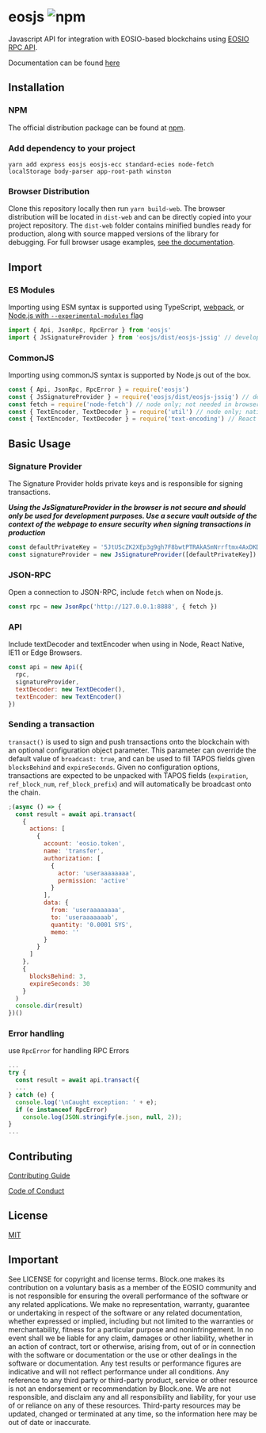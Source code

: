 # eosjs ![npm](https://img.shields.io/npm/dw/eosjs.svg)

Javascript API for integration with EOSIO-based blockchains using [EOSIO RPC API](https://developers.eos.io/eosio-nodeos/reference).

Documentation can be found [here](https://eosio.github.io/eosjs)

## Installation

### NPM

The official distribution package can be found at [npm](https://www.npmjs.com/package/eosjs).

### Add dependency to your project

`yarn add express eosjs eosjs-ecc standard-ecies node-fetch localStorage body-parser app-root-path winston`

### Browser Distribution

Clone this repository locally then run `yarn build-web`. The browser distribution will be located in `dist-web` and can be directly copied into your project repository. The `dist-web` folder contains minified bundles ready for production, along with source mapped versions of the library for debugging. For full browser usage examples, [see the documentation](https://eosio.github.io/eosjs/guides/1.-Browsers.html).

## Import

### ES Modules

Importing using ESM syntax is supported using TypeScript, [webpack](https://webpack.js.org/api/module-methods), or [Node.js with `--experimental-modules` flag](https://nodejs.org/api/esm.html)

```js
import { Api, JsonRpc, RpcError } from 'eosjs'
import { JsSignatureProvider } from 'eosjs/dist/eosjs-jssig' // development only
```

### CommonJS

Importing using commonJS syntax is supported by Node.js out of the box.

```js
const { Api, JsonRpc, RpcError } = require('eosjs')
const { JsSignatureProvider } = require('eosjs/dist/eosjs-jssig') // development only
const fetch = require('node-fetch') // node only; not needed in browsers
const { TextEncoder, TextDecoder } = require('util') // node only; native TextEncoder/Decoder
const { TextEncoder, TextDecoder } = require('text-encoding') // React Native, IE11, and Edge Browsers only
```

## Basic Usage

### Signature Provider

The Signature Provider holds private keys and is responsible for signing transactions.

**_Using the JsSignatureProvider in the browser is not secure and should only be used for development purposes. Use a secure vault outside of the context of the webpage to ensure security when signing transactions in production_**

```js
const defaultPrivateKey = '5JtUScZK2XEp3g9gh7F8bwtPTRAkASmNrrftmx4AxDKD5K4zDnr' // bob
const signatureProvider = new JsSignatureProvider([defaultPrivateKey])
```

### JSON-RPC

Open a connection to JSON-RPC, include `fetch` when on Node.js.

```js
const rpc = new JsonRpc('http://127.0.0.1:8888', { fetch })
```

### API

Include textDecoder and textEncoder when using in Node, React Native, IE11 or Edge Browsers.

```js
const api = new Api({
  rpc,
  signatureProvider,
  textDecoder: new TextDecoder(),
  textEncoder: new TextEncoder()
})
```

### Sending a transaction

`transact()` is used to sign and push transactions onto the blockchain with an optional configuration object parameter. This parameter can override the default value of `broadcast: true`, and can be used to fill TAPOS fields given `blocksBehind` and `expireSeconds`. Given no configuration options, transactions are expected to be unpacked with TAPOS fields (`expiration`, `ref_block_num`, `ref_block_prefix`) and will automatically be broadcast onto the chain.

```js
;(async () => {
  const result = await api.transact(
    {
      actions: [
        {
          account: 'eosio.token',
          name: 'transfer',
          authorization: [
            {
              actor: 'useraaaaaaaa',
              permission: 'active'
            }
          ],
          data: {
            from: 'useraaaaaaaa',
            to: 'useraaaaaaab',
            quantity: '0.0001 SYS',
            memo: ''
          }
        }
      ]
    },
    {
      blocksBehind: 3,
      expireSeconds: 30
    }
  )
  console.dir(result)
})()
```

### Error handling

use `RpcError` for handling RPC Errors

```js
...
try {
  const result = await api.transact({
  ...
} catch (e) {
  console.log('\nCaught exception: ' + e);
  if (e instanceof RpcError)
    console.log(JSON.stringify(e.json, null, 2));
}
...
```

## Contributing

[Contributing Guide](./CONTRIBUTING.md)

[Code of Conduct](./CONTRIBUTING.md#conduct)

## License

[MIT](./LICENSE)

## Important

See LICENSE for copyright and license terms. Block.one makes its contribution on a voluntary basis as a member of the EOSIO community and is not responsible for ensuring the overall performance of the software or any related applications. We make no representation, warranty, guarantee or undertaking in respect of the software or any related documentation, whether expressed or implied, including but not limited to the warranties or merchantability, fitness for a particular purpose and noninfringement. In no event shall we be liable for any claim, damages or other liability, whether in an action of contract, tort or otherwise, arising from, out of or in connection with the software or documentation or the use or other dealings in the software or documentation. Any test results or performance figures are indicative and will not reflect performance under all conditions. Any reference to any third party or third-party product, service or other resource is not an endorsement or recommendation by Block.one. We are not responsible, and disclaim any and all responsibility and liability, for your use of or reliance on any of these resources. Third-party resources may be updated, changed or terminated at any time, so the information here may be out of date or inaccurate.
